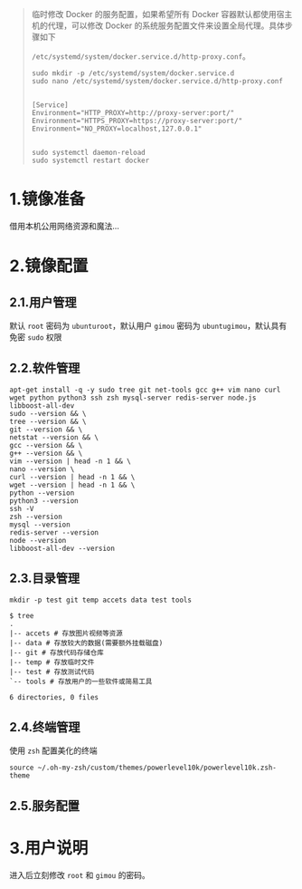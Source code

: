 > 临时修改 Docker 的服务配置，如果希望所有 Docker 容器默认都使用宿主机的代理，可以修改 Docker 的系统服务配置文件来设置全局代理。具体步骤如下
>
> `/etc/systemd/system/docker.service.d/http-proxy.conf`。
>
> ```shell
> sudo mkdir -p /etc/systemd/system/docker.service.d
> sudo nano /etc/systemd/system/docker.service.d/http-proxy.conf
> 
> 
> [Service]
> Environment="HTTP_PROXY=http://proxy-server:port/"
> Environment="HTTPS_PROXY=https://proxy-server:port/"
> Environment="NO_PROXY=localhost,127.0.0.1"
> 
> 
> sudo systemctl daemon-reload
> sudo systemctl restart docker
> 
> ```

# 1.镜像准备

借用本机公用网络资源和魔法...

# 2.镜像配置

## 2.1.用户管理

默认 `root` 密码为 `ubunturoot`，默认用户 `gimou` 密码为 `ubuntugimou`，默认具有免密 `sudo` 权限

## 2.2.软件管理

```shell
apt-get install -q -y sudo tree git net-tools gcc g++ vim nano curl wget python python3 ssh zsh mysql-server redis-server node.js libboost-all-dev
sudo --version && \
tree --version && \
git --version && \
netstat --version && \
gcc --version && \
g++ --version && \
vim --version | head -n 1 && \
nano --version \
curl --version | head -n 1 && \
wget --version | head -n 1 && \
python --version
python3 --version
ssh -V
zsh --version
mysql --version
redis-server --version
node --version
libboost-all-dev --version
```

## 2.3.目录管理

```shell
mkdir -p test git temp accets data test tools

$ tree
.
|-- accets # 存放图片视频等资源
|-- data # 存放较大的数据(需要额外挂载磁盘)
|-- git # 存放代码存储仓库
|-- temp # 存放临时文件
|-- test # 存放测试代码
`-- tools # 存放用户的一些软件或简易工具

6 directories, 0 files

```

## 2.4.终端管理

使用 `zsh` 配置美化的终端

`source ~/.oh-my-zsh/custom/themes/powerlevel10k/powerlevel10k.zsh-theme`

## 2.5.服务配置

# 3.用户说明

进入后立刻修改 `root` 和 `gimou` 的密码。
